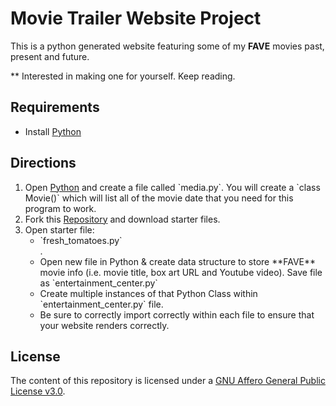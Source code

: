 # Movie Trailer Website Project

This is a python generated website featuring some of my **FAVE** movies past, present and future.

** Interested in making one for yourself. Keep reading.

## Requirements

<ul>
    <li>Install <a href="www.python.com">Python</a> </li>
</ul>

## Directions

<ol>
    <li> Open <a href="www.python.com">Python</a> and create a file called `media.py`. You will create a `class Movie()` which will list all of the movie date that you need for this program to work.</li>
    <li>Fork this <a href="https://github.com/udacity/ud036_StarterCode"> Repository</a> and download starter files. </li>
    <li> Open starter file:
            <ul>
              <li> `fresh_tomatoes.py` </li>.
    <li> Open new file in Python & create data structure to store **FAVE** movie info (i.e. movie title, box art URL and Youtube video). Save file as `entertainment_center.py`</li>
    <li> Create multiple instances of that Python Class within `entertainment_center.py` file.</li>
    <li> Be sure to correctly import correctly within each file to ensure that your website renders correctly.</li>
</ol>

## License

 The content of this repository is licensed under a <a href="https://github.com/codemecharlie/Udacity-MovieTrailer-Project/blob/master/LICENSE.txt">GNU Affero General Public License v3.0</a>.
